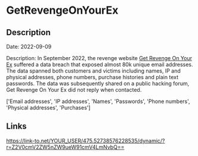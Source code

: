 # GetRevengeOnYourEx

## Description

Date: 2022-09-09

Description:
In September 2022, the revenge website <a href="https://getrevengeonyourex.com/" target="_blank" rel="noopener">Get Revenge On Your Ex</a> suffered a data breach that exposed almost 80k unique email addresses. The data spanned both customers and victims including names, IP and physical addresses, phone numbers, purchase histories and plain text passwords. The data was subsequently shared on a public hacking forum, Get Revenge On Your Ex did not reply when contacted.


['Email addresses', 'IP addresses', 'Names', 'Passwords', 'Phone numbers', 'Physical addresses', 'Purchases']

## Links

https://link-to.net/YOUR_USER/475.52738576228535/dynamic/?r=Z2V0cmV2ZW5nZW9ueW91cmV4LmNvbQ==
